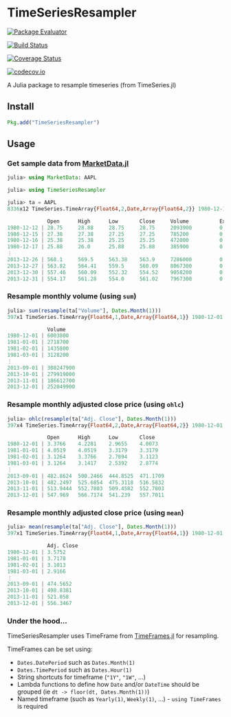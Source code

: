 # TimeSeriesResampler

[![Package Evaluator](http://pkg.julialang.org/badges/TimeSeriesResampler_0.5.svg)](http://pkg.julialang.org/?pkg=TimeSeriesResampler)

[![Build Status](https://travis-ci.org/femtotrader/TimeSeriesResampler.jl.svg?branch=master)](https://travis-ci.org/femtotrader/TimeSeriesResampler.jl)

[![Coverage Status](https://coveralls.io/repos/github/femtotrader/TimeSeriesResampler.jl/badge.svg?branch=master)](https://coveralls.io/github/femtotrader/TimeSeriesResampler.jl?branch=master)

[![codecov.io](http://codecov.io/github/femtotrader/TimeSeriesResampler.jl/coverage.svg?branch=master)](http://codecov.io/github/femtotrader/TimeSeriesResampler.jl?branch=master)

A Julia package to resample timeseries (from TimeSeries.jl)

## Install

```julia
Pkg.add("TimeSeriesResampler")
```

## Usage

### Get sample data from [MarketData.jl](https://github.com/JuliaQuant/MarketData.jl)

```julia
julia> using MarketData: AAPL

julia> using TimeSeriesResampler

julia> ta = AAPL
8336x12 TimeSeries.TimeArray{Float64,2,Date,Array{Float64,2}} 1980-12-12 to 2013-12-31

             Open      High      Low       Close     Volume          Ex-Dividend  Split Ratio  Adj. Open  Adj. High  Adj. Low  Adj. Close  Adj. Volume
1980-12-12 | 28.75     28.88     28.75     28.75     2093900         0.0          1            3.3766     3.3919     3.3766    3.3766      16751200
1980-12-15 | 27.38     27.38     27.25     27.25     785200          0.0          1            3.2157     3.2157     3.2004    3.2004      6281600
1980-12-16 | 25.38     25.38     25.25     25.25     472000          0.0          1            2.9808     2.9808     2.9655    2.9655      3776000
1980-12-17 | 25.88     26.0      25.88     25.88     385900          0.0          1            3.0395     3.0536     3.0395    3.0395      3087200
⋮
2013-12-26 | 568.1     569.5     563.38    563.9     7286000         0.0          1            564.7392   566.1309   560.0471  560.564     7286000
2013-12-27 | 563.82    564.41    559.5     560.09    8067300         0.0          1            560.4845   561.071    556.1901  556.7766    8067300
2013-12-30 | 557.46    560.09    552.32    554.52    9058200         0.0          1            554.1621   556.7766   549.0525  551.2395    9058200
2013-12-31 | 554.17    561.28    554.0     561.02    7967300         0.0          1            550.8916   557.9595   550.7226  557.7011    7967300
```

### Resample monthly volume (using `sum`)
```julia
julia> sum(resample(ta["Volume"], Dates.Month(1)))
397x1 TimeSeries.TimeArray{Float64,1,Date,Array{Float64,1}} 1980-12-01 to 2013-12-01

             Volume
1980-12-01 | 6003800
1981-01-01 | 2718700
1981-02-01 | 1435800
1981-03-01 | 3128200
⋮
2013-09-01 | 308247900
2013-10-01 | 279919000
2013-11-01 | 186612700
2013-12-01 | 252049900
```

### Resample monthly adjusted close price (using `ohlc`)

```julia
julia> ohlc(resample(ta["Adj. Close"], Dates.Month(1)))
397x4 TimeSeries.TimeArray{Float64,2,Date,Array{Float64,2}} 1980-12-01 to 2013-12-01

             Open      High      Low       Close
1980-12-01 | 3.3766    4.2281    2.9655    4.0073
1981-01-01 | 4.0519    4.0519    3.3179    3.3179
1981-02-01 | 3.1264    3.3766    2.7894    3.1123
1981-03-01 | 3.1264    3.1417    2.5392    2.8774
⋮
2013-09-01 | 482.8624  500.2466  444.8525  471.1709
2013-10-01 | 482.2497  525.6854  475.3118  516.5832
2013-11-01 | 513.9444  552.7803  509.4582  552.7803
2013-12-01 | 547.969   566.7174  541.239   557.7011
```

### Resample monthly adjusted close price (using `mean`)

```julia
julia> mean(resample(ta["Adj. Close"], Dates.Month(1)))
397x1 TimeSeries.TimeArray{Float64,1,Date,Array{Float64,1}} 1980-12-01 to 2013-12-01

             Adj. Close
1980-12-01 | 3.5752
1981-01-01 | 3.7178
1981-02-01 | 3.1013
1981-03-01 | 2.9166
⋮
2013-09-01 | 474.5652
2013-10-01 | 498.8381
2013-11-01 | 521.058
2013-12-01 | 556.3467
```

### Under the hood...

TimeSeriesResampler uses TimeFrame from [TimeFrames.jl](https://github.com/femtotrader/TimeFrames.jl/) for resampling.

TimeFrames can be set using:
 - `Dates.DatePeriod` such as `Dates.Month(1)`
 - `Dates.TimePeriod` such as `Dates.Hour(1)`
 - String shortcuts for timeframe (`"1Y"`, `"1W"`, ...)
 - Lambda functions to define how `Date` and/or `DateTime` should be grouped (ie `dt -> floor(dt, Dates.Month(1))`)
 - Named timeframe (such as `Yearly(1)`, `Weekly(1)`, ...) - `using TimeFrames` is required
 